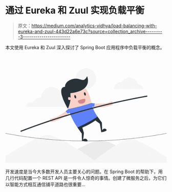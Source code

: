 # 通过 Eureka 和 Zuul 实现负载平衡

> 原文：<https://medium.com/analytics-vidhya/load-balancing-with-eureka-and-zuul-443d22a6e73c?source=collection_archive---------3----------------------->

本文使用 Eureka 和 Zuul 深入探讨了 Spring Boot 应用程序中负载平衡的概念。

![](img/e89717578989063d665050f15ea27c79.png)

开发速度是当今大多数开发人员主要关心的问题。在 Spring Boot 的帮助下，用几行代码配置一个 REST API 是一件令人惊奇的事情。创建了微服务之后，为它们以智能方式相互通信铺平道路也很重要…
